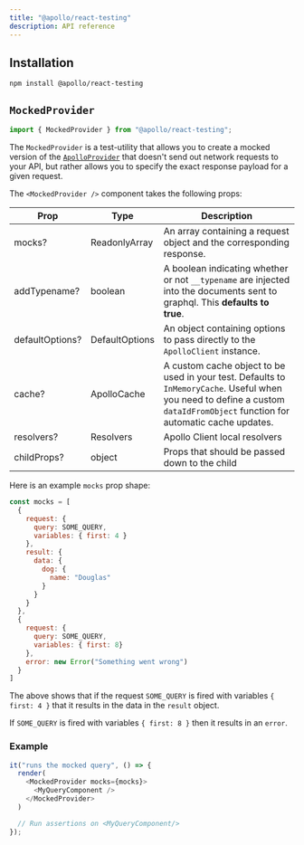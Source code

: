 ```yaml
---
title: "@apollo/react-testing"
description: API reference
---
```


## Installation

```
npm install @apollo/react-testing
```

## `MockedProvider`

```js
import { MockedProvider } from "@apollo/react-testing";
```

The `MockedProvider` is a test-utility that allows you to create a mocked version of the [`ApolloProvider`](/v2.6/api/react-common/#apolloprovider) that doesn't send out network requests to your API, but rather allows you to specify the exact response payload for a given request.

The `<MockedProvider />` component takes the following props:

| Prop | Type | Description |
| - | - | - |
| mocks? | ReadonlyArray<MockedResponse> | An array containing a request object and the corresponding response. |
| addTypename? | boolean | A boolean indicating whether or not `__typename` are injected into the documents sent to graphql. This **defaults to true**. |
| defaultOptions? | DefaultOptions | An object containing options to pass directly to the `ApolloClient` instance. |
| cache? | ApolloCache<TSerializedCache> | A custom cache object to be used in your test. Defaults to `InMemoryCache`. Useful when you need to define a custom `dataIdFromObject` function for automatic cache updates. |
| resolvers? | Resolvers | Apollo Client local resolvers |
| childProps? | object | Props that should be passed down to the child |

Here is an example `mocks` prop shape:

```js
const mocks = [
  {
    request: {
      query: SOME_QUERY,
      variables: { first: 4 }
    },
    result: {
      data: {
        dog: {
          name: "Douglas"
        }
      }
    }
  },
  {
    request: {
      query: SOME_QUERY,
      variables: { first: 8}
    },
    error: new Error("Something went wrong")
  }
]
```

The above shows that if the request `SOME_QUERY` is fired with variables `{ first: 4 }` that it results in the data in the `result` object.

If `SOME_QUERY` is fired with variables `{ first: 8 }` then it results in an `error`.

### Example

```js
it("runs the mocked query", () => {
  render(
    <MockedProvider mocks={mocks}>
      <MyQueryComponent />
    </MockedProvider>
  )

  // Run assertions on <MyQueryComponent/>
});
```
